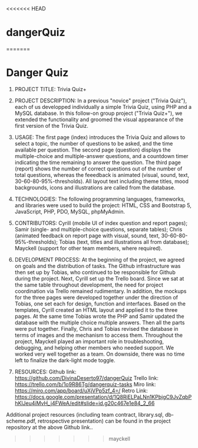 <<<<<<< HEAD
# dangerQuiz
=======
# Danger Quiz

1. PROJECT TITLE: Trivia Quiz+

2. PROJECT DESCRIPTION: In a previous "novice" project ("Trivia Quiz"), each of us developped individually a simple Trivia Quiz, using PHP and a MySQL database. In this follow-on group project ("Trivia Quiz+"), we extended the functionality and groomed the visual appearance of the first version of the Trivia Quiz.

3. USAGE: The first page (index) introduces the Trivia Quiz and allows to select a topic, the number of questions to be asked, and the time available per question. The second page (question) displays the multiple-choice and multiple-answer questions, and a countdown timer indicating the time remaining to answer the question. The third page (report) shows the number of correct questions out of the number of total questions, whereas the feeedback is animated (visual, sound, text, 30-60-80-95%-thresholds). All layout text including theme titles, mood backgrounds, icons and illustrations are called from the database.

4. TECHNOLOGIES: The following programming languages, frameworks, and libraries were used to build the project: HTML, CSS and Bootstrap 5, JavaScript, PHP, PDO, MySQL, phpMyAdmin.

5. CONTRIBUTORS: Cyrill (mobile UI of index question and report pages); Samir (single- and multiple-choice questions, separate tables); Chris (animated feedback on report page with visual, sound, text, 30-60-80-95%-thresholds); Tobias (text, titles and illustrations all from database); Mayckell (support for other team members, where required).

6. DEVELOPMENT PROCESS: At the beginning of the project, we agreed on goals and the distribution of tasks. The Github infrastructure was then set up by Tobias, who continued to be responsible for Github during the project. Next, Cyrill set up the Trello board. Since we sat at the same table throughout development, the need for project coordination via Trello remained rudimentary. In addition, the mockups for the three pages were developed together under the direction of Tobias, one set each for design, function and interfaces. Based on the templates, Cyrill created an HTML layout and applied it to the three pages. At the same time Tobias wrote the PHP and Samir updated the database with the multiple choice multiple answers. Then all the parts were put together. Finally, Chris and Tobias revised the database in terms of images and the mechanism to access them. Throughout the project, Mayckell played an important role in troubleshooting, debugging, and helping other members who needed support. We worked very well together as a team. On downside, there was no time left to finalize the dark-light mode toggle.

7. RESOURCES:
   Github link: https://github.com/DivinaDeserto97/dangerQuiz
   Trello link: https://trello.com/b/1o9R86Tg/dangerquiz-tasks
   Miro link: https://miro.com/app/board/uXjVPp5zf_4=/
   Retro Link: https://docs.google.com/presentation/d/1Q8RiELPaLNn1KPbjgC9JvZqbPhKlJeu4iMvH_j4FWeA/edit#slide=id.g20c467e1e84_2_66

Additional project resources (including team contract, library.sql, db-scheme.pdf, retrospective presentation) can be found in the project repository at the above Github link..
>>>>>>> mayckell
